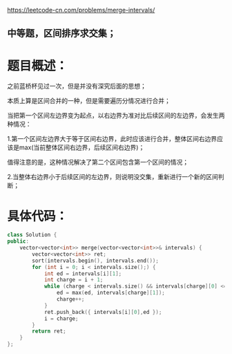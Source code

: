 <https://leetcode-cn.com/problems/merge-intervals/>

## 中等题，区间排序求交集；

# 题目概述：
之前蓝桥杯见过一次，但是并没有深究后面的思想；

本质上算是区间合并的一种，但是需要遍历分情况进行合并；

当把第一个区间左边界变为起点，以右边界为准对比后续区间的左边界，会发生两种情况：

1.第一个区间左边界大于等于区间右边界，此时应该进行合并，整体区间右边界应该是max(当前整体区间右边界，后续区间右边界)；

值得注意的是，这种情况解决了第二个区间包含第一个区间的情况；

2.当整体右边界小于后续区间的左边界，则说明没交集，重新进行一个新的区间判断；


# 具体代码：
```C++
class Solution {
public:
    vector<vector<int>> merge(vector<vector<int>>& intervals) {
        vector<vector<int>> ret;
        sort(intervals.begin(), intervals.end());
        for (int i = 0; i < intervals.size();) {
            int ed = intervals[i][1];
            int charge = i + 1;
            while (charge < intervals.size() && intervals[charge][0] <= ed) {
                ed = max(ed, intervals[charge][1]);
                charge++;
            }
            ret.push_back({ intervals[i][0],ed });
            i = charge;
        }
        return ret;
    }
};
```
